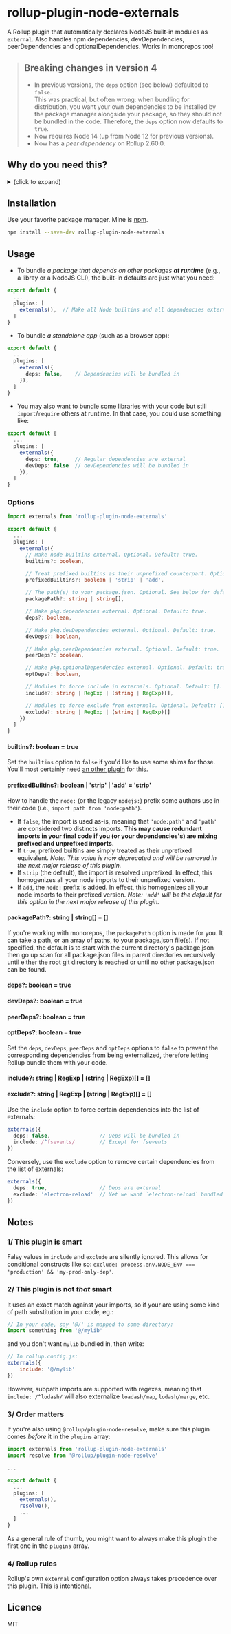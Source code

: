 # rollup-plugin-node-externals
A Rollup plugin that automatically declares NodeJS built-in modules as `external`. Also handles npm dependencies, devDependencies, peerDependencies and optionalDependencies. Works in monorepos too!

> ## Breaking changes in version 4
> - In previous versions, the `deps` option (see below) defaulted to `false`.<br>This was practical, but often wrong: when bundling for distribution, you want your own dependencies to be installed by the package manager alongside your package, so they should not be bundled in the code. Therefore, the `deps` option now defaults to `true`.
> - Now requires Node 14 (up from Node 12 for previous versions).
> - Now has a _peer dependency_ on Rollup 2.60.0.

## Why do you need this?
<details><summary>(click to expand)</summary>
By default, Rollup doesn't know a thing about NodeJS, so trying to bundle simple things like `import * as path from 'path'` in your code generates an `Unresolved dependencies` warning.

The solution here is quite simple: you must tell Rollup that the `path` module is in fact `external`. This way, Rollup won't try to bundle it in and rather leave the `import` statement as is (or translate it to a `require()` call if bundling for CommonJS).

However, this must be done for each and every NodeJS built-in you happen to use in your program: `path`, `os`, `fs`, `url`, etc., which can quicky become cumbersome when done manually.

So the primary goal of this plugin is simply to automatically declare all NodeJS built-in modules as `external`.

As an added bonus, this plugin will also allow you to declare your dependencies (as per your local or monorepo `package.json` file(s)) as external.
</details>

## Installation
Use your favorite package manager. Mine is [npm](https://www.npmjs.com).
```sh
npm install --save-dev rollup-plugin-node-externals
```

## Usage

- To bundle _a package that depends on other packages **at runtime**_ (e.g., a libray or a NodeJS CLI), the built-in defaults are just what you need:
```typescript
export default {
  ...
  plugins: [
    externals(),  // Make all Node builtins and all dependencies external
  ]
}
```

- To bundle _a standalone app_ (such as a browser app):
```typescript
export default {
  ...
  plugins: [
    externals({
      deps: false,    // Dependencies will be bundled in
    }),
  ]
}
```

- You may also want to bundle some libraries with your code but still `import`/`require` others at runtime. In that case, you could use something like:
```typescript
export default {
  ...
  plugins: [
    externals({
      deps: true,     // Regular dependencies are external
      devDeps: false  // devDependencies will be bundled in
    }),
  ]
}
```


### Options

```typescript
import externals from 'rollup-plugin-node-externals'

export default {
  ...
  plugins: [
    externals({
      // Make node builtins external. Optional. Default: true.
      builtins?: boolean,

      // Treat prefixed builtins as their unprefixed counterpart. Optional. Default: 'strip' (will be 'add' in next major).
      prefixedBuiltins?: boolean | 'strip' | 'add',

      // The path(s) to your package.json. Optional. See below for default.
      packagePath?: string | string[],

      // Make pkg.dependencies external. Optional. Default: true.
      deps?: boolean,

      // Make pkg.devDependencies external. Optional. Default: true.
      devDeps?: boolean,

      // Make pkg.peerDependencies external. Optional. Default: true.
      peerDeps?: boolean,

      // Make pkg.optionalDependencies external. Optional. Default: true.
      optDeps?: boolean,

      // Modules to force include in externals. Optional. Default: [].
      include?: string | RegExp | (string | RegExp)[],

      // Modules to force exclude from externals. Optional. Default: [].
      exclude?: string | RegExp | (string | RegExp)[]
    })
  ]
}
```

#### builtins?: boolean = true
Set the `builtins` option to `false` if you'd like to use some shims for those. You'll most certainly need [an other plugin](https://github.com/rollup/plugins/tree/master/packages/node-resolve/#resolving-built-ins-like-fs) for this.

#### prefixedBuiltins?: boolean | 'strip' | 'add' = 'strip'
How to handle the `node:` (or the legacy `nodejs:`) prefix some authors use in their code (i.e., `import path from 'node:path'`).
- If `false`, the import is used as-is, meaning that `'node:path'` and `'path'` are considered two distincts imports. **This may cause redundant imports in your final code if you (or your dependencies's) are mixing prefixed and unprefixed imports.**
- If `true`, prefixed builtins are simply treated as their unprefixed equivalent. _Note: This value is now deprecated and will be removed in the next major release of this plugin._
- If `strip` (the default), the import is resolved unprefixed. In effect, this homogenizes all your node imports to their unprefixed version.
- If `add`, the `node:` prefix is added. In effect, this homogenizes all your node imports to their prefixed version. _Note: `'add'` will be the default for this option in the next major release of this plugin._

#### packagePath?: string | string[] = []
If you're working with monorepos, the `packagePath` option is made for you. It can take a path, or an array of paths, to your package.json file(s). If not specified, the default is to start with the current directory's package.json then go up scan for all package.json files in parent directories recursively until either the root git directory is reached or until no other package.json can be found.

#### deps?: boolean = true
#### devDeps?: boolean = true
#### peerDeps?: boolean = true
#### optDeps?: boolean = true
Set the `deps`, `devDeps`, `peerDeps` and `optDeps` options to `false` to prevent the corresponding dependencies from being externalized, therefore letting Rollup bundle them with your code.

#### include?: string | RegExp | (string | RegExp)[] = []
#### exclude?: string | RegExp | (string | RegExp)[] = []
Use the `include` option to force certain dependencies into the list of externals:
```typescript
externals({
  deps: false,                // Deps will be bundled in
  include: /^fsevents/        // Except for fsevents
})
```

Conversely, use the `exclude` option to remove certain dependencies from the list of externals:
```typescript
externals({
  deps: true,                 // Deps are external
  exclude: 'electron-reload'  // Yet we want `electron-reload` bundled in
})
```

## Notes
### 1/ This plugin is smart
Falsy values in `include` and `exclude` are silently ignored. This allows for conditional constructs like so: `exclude: process.env.NODE_ENV === 'production' && 'my-prod-only-dep'`.

### 2/ This plugin is not _that_ smart
It uses an exact match against your imports, so if your are using some kind of path substitution in your code, eg.:
```typescript
// In your code, say '@/' is mapped to some directory:
import something from '@/mylib'
```
and you don't want `mylib` bundled in, then write:
```js
// In rollup.config.js:
externals({
    include: '@/mylib'
})
```

However, subpath imports are supported with regexes, meaning that `include: /^lodash/` will also externalize `loadash/map`, `lodash/merge`, etc.


### 3/ Order matters
If you're also using `@rollup/plugin-node-resolve`, make sure this plugin comes _before_ it in the `plugins` array:
```typescript
import externals from 'rollup-plugin-node-externals'
import resolve from '@rollup/plugin-node-resolve'

...

export default {
  ...
  plugins: [
    externals(),
    resolve(),
    ...
  ]
}
```
As a general rule of thumb, you might want to always make this plugin the first one in the `plugins` array.

### 4/ Rollup rules
Rollup's own `external` configuration option always takes precedence over this plugin. This is intentional.


## Licence
MIT
